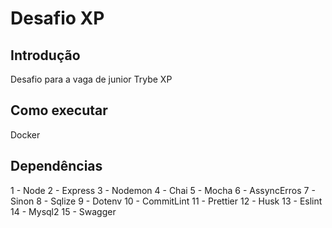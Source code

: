 # Desafio XP

## Introdução
Desafio para a vaga de junior Trybe XP

## Como executar
Docker

## Dependências
1 - Node
2 - Express
3 - Nodemon
4 - Chai
5 - Mocha
6 - AssyncErros
7 - Sinon
8 - Sqlize
9 - Dotenv
10 - CommitLint
11 - Prettier
12 - Husk
13 - Eslint
14 - Mysql2
15 - Swagger

